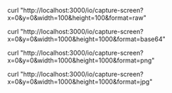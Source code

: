 curl "http://localhost:3000/io/capture-screen?x=0&y=0&width=100&height=100&format=raw"

curl "http://localhost:3000/io/capture-screen?x=0&y=0&width=1000&height=1000&format=base64"

curl "http://localhost:3000/io/capture-screen?x=0&y=0&width=1000&height=1000&format=png"

curl "http://localhost:3000/io/capture-screen?x=0&y=0&width=1000&height=1000&format=jpg"
